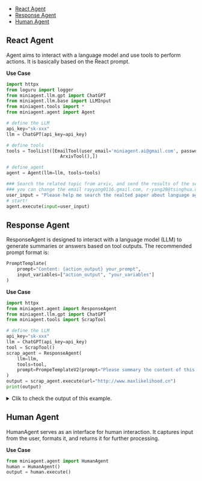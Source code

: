 - [React Agent](#react-agent)
- [Response Agent](#response-agent)
- [Human Agent](#human-agent)


## React Agent
Agent aims to interact with a language model and use tools to perform actions. It is basically based on the React prompt.

**Use Case**
```python
import httpx
from loguru import logger
from miniagent.llm.gpt import ChatGPT
from miniagent.llm.base import LLMInput
from miniagent.tools import *
from miniagent.agent import Agent

# define the LLM
api_key="sk-xxx"
llm = ChatGPT(api_key=api_key)

# define tools
tools = ToolList([EmailTool(user_email='miniagent.ai@gmail.com', password='xxx', recipient="rayyang0116@gmail.com"),
                    ArxivTool(),])

# define_agent
agent = Agent(llm=llm, tools=tools)

### Search the related topic from arxiv, and send the results of the search to someone.
### you can change the email rayyang0116.gmail.com, r-yang20@tsinghua.org.cn to you own email
user_input = "Please help me search the realted paper about language agent, and send it to rayyang0116.gmail.com, r-yang20@tsinghua.org.cn."
# start!
agent.execute(input=user_input)
```

## Response Agent
ResponseAgent is designed to interact with a language model (LLM) to generate summaries or answers based on tool outputs. The recommended prompt format is:
```python
PromptTemplate(
    prompt="Content: {action_output} your_prompt",
    input_variables=["action_output", "your_variables"]
)
```

**Use Case**
```python
import httpx
from miniagent.agent import ResponseAgent
from miniagent.llm.gpt import ChatGPT
from miniagent.tools import ScrapTool

# define the LLM
api_key="sk-xxx"
llm = ChatGPT(api_key=api_key)
tool = ScrapTool()
scrap_agent = ResponseAgent(
    llm=llm,
    tools=tool,
    prompt=PrompeTemplateV2(prompt="Please summary the content of this website.")
)
output = scrap_agent.execute(url="http://www.maxlikelihood.cn")
print(output)
```
<details>
<summary>Clik to check the output of this example.</summary>

**Likelihood Lab Overview:**

Likelihood Lab is a public AI research initiative founded by Maxwell (Mingwen) Liu and a team of experts from various prestigious institutions, including MIT and Stanford. The lab focuses on advancing technology in FinTech, Energy, and Robotics.

**Research Areas:**
- The lab conducts research in multiple fields, primarily:
  - **FinTech**: Topics include reinforcement learning for market making, asset allocation, stock selection using high-frequency data, and financial sentiment analysis.
  - **Energy and Robotics**: Specific projects in these areas weren't detailed but are part of the lab's scope.

**Highlighted Projects:**
- Reinforcement learning in market making
- Ensemble learning for detecting short-selling
- Machine learning frameworks for stock selection
- Generative adversarial networks for day trading chart generation
- AI applications in games like Mahjong and Gomoku

**Events and Conferences:**
- The lab organizes and participates in various conferences and seminars, focusing on machine learning and quantitative finance, including seasonal research conferences and special events like the Asian Quantitative Finance Conference.

**Team:**
The team includes co-founders and key researchers who bring diverse expertise from notable academic and research institutions.

**Contact Information:**
- Location: Guangzhou, Guangdong, China
- Email: contact@maxlikelihood.cn

The lab aims to leverage AI for societal benefits and innovation across its research areas.

</details>

## Human Agent
HumanAgent serves as an interface for human interaction. It captures input from the user, formats it, and returns it for further processing.

**Use Case**
```python
from miniagent.agent import HumanAgent
human = HumanAgent()
output = human.execute()
```